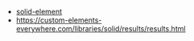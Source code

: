 - [solid-element](https://github.com/solidjs/solid/tree/main/packages/solid-element)
- https://custom-elements-everywhere.com/libraries/solid/results/results.html
